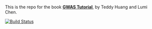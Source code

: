 This is the repo for the book [**GWAS Tutorial**](https://teddyenn.github.io/GWAS_RICE/), by Teddy Huang and Lumi Chen.

[![Build Status](https://github.com/dgrtwo/tidy-text-mining/workflows/bookdown/badge.svg)](https://github.com/dgrtwo/tidy-text-mining/actions)
